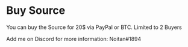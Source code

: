 # Buy Source

You can buy the Source for 20$ via PayPal or BTC. Limited to 2 Buyers

Add me on Discord for more information: Noitan#1894
